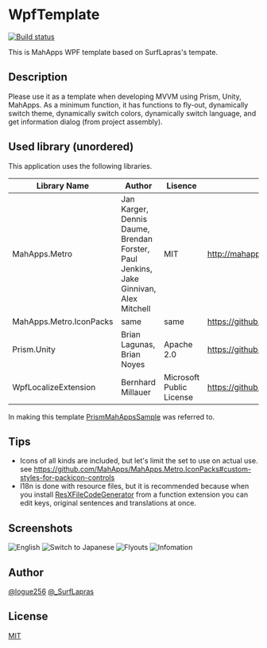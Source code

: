 # WpfTemplate
[![Build status](https://ci.appveyor.com/api/projects/status/fgo43rccop7sevjt?svg=true)](https://ci.appveyor.com/project/logue/wpftemplate)

This is MahApps WPF template based on SurfLapras's tempate.

## Description

Please use it as a template when developing MVVM using Prism, Unity, MahApps.
As a minimum function, it has functions to fly-out, dynamically switch theme, dynamically switch colors, dynamically switch language, and get information dialog (from project assembly).

## Used library (unordered)

This application uses the following libraries.

|Library Name           |Author           |Lisence   |URL
|-----------------------|-----------------|----------|-----
|MahApps.Metro          |Jan Karger, Dennis Daume, Brendan Forster, Paul Jenkins, Jake Ginnivan, Alex Mitchell|MIT|<http://mahapps.com/>
|MahApps.Metro.IconPacks|same             |same      |<https://github.com/MahApps/MahApps.Metro.IconPacks>
|Prism.Unity            |Brian Lagunas, Brian Noyes|Apache 2.0|<https://github.com/PrismLibrary>
|WpfLocalizeExtension   |Bernhard Millauer|Microsoft Public License|<https://github.com/SeriousM/WPFLocalizationExtension>

In making this template [PrismMahAppsSample](https://github.com/steve600/PrismMahAppsSample) was referred to.

## Tips

* Icons of all kinds are included, but let's limit the set to use on actual use. see <https://github.com/MahApps/MahApps.Metro.IconPacks#custom-styles-for-packicon-controls>
* I18n is done with resource files, but it is recommended because when you install [ResXFileCodeGenerator](https://marketplace.visualstudio.com/items?itemName=LongLiang.ExtendedStronglyTypedResourceGenerator-18702) from a function extension you can edit keys, original sentences and translations at once.

## Screenshots

![English](https://github.com/logue/WpfTemplate/raw/master/image/ss2.png)
![Switch to Japanese](https://github.com/logue/WpfTemplate/raw/master/image/ss1.png)
![Flyouts](https://github.com/logue/WpfTemplate/raw/master/image/ss3.png)
![Infomation](https://github.com/logue/WpfTemplate/raw/master/image/ss4.png)

## Author

[@logue256](https://twitter.com/logue256)
[@_SurfLapras](https://twitter.com/_SurfLapras)

## License

[MIT](LICENSE)
